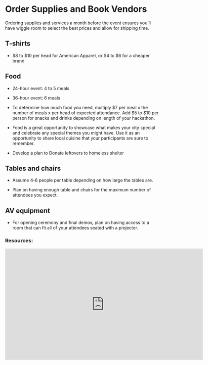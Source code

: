 # Order Supplies and Book Vendors

Ordering supplies and services a month before the event ensures you’ll have wiggle room to select the best prices and allow for shipping time.

## T-shirts

* $8 to $10 per head for American Apparel, or $4 to $6 for a cheaper brand

## Food

* 24-hour event: 4 to 5 meals

* 36-hour event: 6 meals

* To determine how much food you need, multiply $7 per meal x the number of meals x per head of expected attendance. Add $5 to $10 per person for snacks and drinks depending on length of your hackathon.

* Food is a great opportunity to showcase what makes your city special and celebrate any special themes you might have. Use it as an opportunity to share local cuisine that your participants are sure to remember.

* Develop a plan to Donate leftovers to homeless shelter

## Tables and chairs

* Assume 4-6 people per table depending on how large the tables are.

* Plan on having enough table and chairs for the maximum number of attendees you expect.

## AV equipment

* For opening ceremony and final demos, plan on having access to a room that can fit all of your attendees seated with a projector.

### Resources:

<iframe width="640" height="360" src="https://www.youtube.com/embed/RP6qmeGnyCo" frameborder="0" allow="autoplay; encrypted-media" allowfullscreen></iframe>

